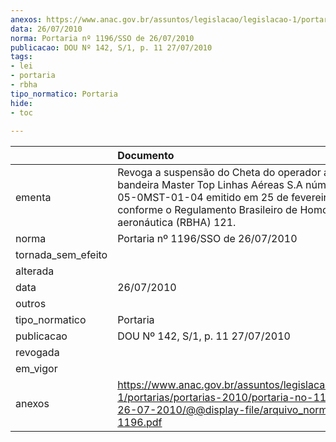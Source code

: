 ```yaml
---
anexos: https://www.anac.gov.br/assuntos/legislacao/legislacao-1/portarias/portarias-2010/portaria-no-1196-sso-de-26-07-2010/@@display-file/arquivo_norma/PA2010-1196.pdf
data: 26/07/2010
norma: Portaria nº 1196/SSO de 26/07/2010
publicacao: DOU Nº 142, S/1, p. 11 27/07/2010
tags:
- lei
- portaria
- rbha
tipo_normatico: Portaria
hide: 
- toc 
 
---
```


|                    | Documento                                                                                                                                                                                                                    |
|:-------------------|:-----------------------------------------------------------------------------------------------------------------------------------------------------------------------------------------------------------------------------|
| ementa             | Revoga a suspensão do Cheta do operador aéreo de bandeira Master Top Linhas Aéreas S.A número 2006-05-0MST-01-04 emitido em 25 de fevereiro de 2010 conforme o Regulamento Brasileiro de Homologação aeronáutica (RBHA) 121. |
| norma              | Portaria nº 1196/SSO de 26/07/2010                                                                                                                                                                                           |
| tornada_sem_efeito |                                                                                                                                                                                                                              |
| alterada           |                                                                                                                                                                                                                              |
| data               | 26/07/2010                                                                                                                                                                                                                   |
| outros             |                                                                                                                                                                                                                              |
| tipo_normatico     | Portaria                                                                                                                                                                                                                     |
| publicacao         | DOU Nº 142, S/1, p. 11 27/07/2010                                                                                                                                                                                            |
| revogada           |                                                                                                                                                                                                                              |
| em_vigor           |                                                                                                                                                                                                                              |
| anexos             | https://www.anac.gov.br/assuntos/legislacao/legislacao-1/portarias/portarias-2010/portaria-no-1196-sso-de-26-07-2010/@@display-file/arquivo_norma/PA2010-1196.pdf                                                            |